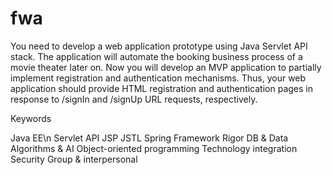 # fwa

You need to develop a web application prototype using Java Servlet API stack. 
The application will automate the booking business process of a movie theater later on.
Now you will develop an MVP application to partially implement registration and authentication mechanisms.
Thus, your web application should provide HTML registration and authentication pages in response to /signIn and /signUp URL requests, respectively.

Keywords

Java EE\n
Servlet API
JSP
JSTL
Spring Framework
Rigor
DB & Data 
Algorithms & AI 
Object-oriented programming 
Technology integration 
Security 
Group & interpersonal 
